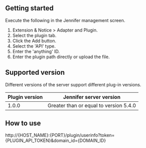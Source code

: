 ## Getting started

Execute the following in the Jennifer management screen.

 1. Extension & Notice > Adapter and Plugin.
 2. Select the plugin tab.
 2. Click the Add button.
 3. Select the 'API' type.
 4. Enter the 'anything' ID.
 5. Enter the plugin path directly or upload the file.

 
## Supported version
 
Different versions of the server support different plug-in versions.
 
| Plugin version           | Jennifer server version |
| ------------- |:-------------:|
| 1.0.0       | Greater than or equal to version 5.4.0 |


## How to use

http://{HOST_NAME}:{PORT}/plugin/userinfo?token={PLUGIN_API_TOKEN}&domain_id={DOMAIN_ID}
